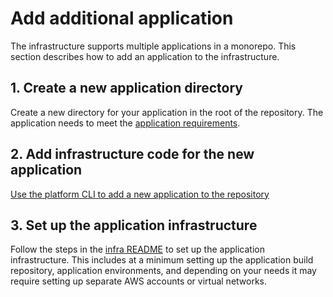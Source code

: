 # Add additional application

The infrastructure supports multiple applications in a monorepo. This section describes how to add an application to the infrastructure.

## 1. Create a new application directory

Create a new directory for your application in the root of the repository. The application needs to meet the [application requirements](https://github.com/navapbc/template-infra/blob/main/template-only-docs/application-requirements.md).

## 2. Add infrastructure code for the new application

[Use the platform CLI to add a new application to the repository](https://github.com/navapbc/platform-cli/blob/main/docs/adding-an-app.md)

## 3. Set up the application infrastructure

Follow the steps in the [infra README](/infra/README.md) to set up the application infrastructure. This includes at a minimum setting up the application build repository, application environments, and depending on your needs it may require setting up separate AWS accounts or virtual networks.

